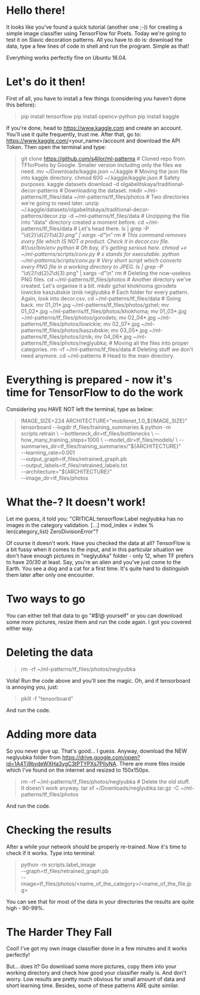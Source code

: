 # Hello there!
It looks like you've found a quick tutorial (another one ;-)) for creating a simple image classifier using TensorFlow for Poets.
Today we're going to test it on Slavic decoration patterns. All you have to do is: download the data, type a few lines of code in shell and run the program. Simple as that!

Everything works perfectly fine on Ubuntu 16.04.

# Let's do it then!
First of all, you have to install a few things (considering you haven't done this before):

>pip install tensorflow
>pip install opencv-python
>pip install kaggle

If you're done, head to https://www.kaggle.com and create an account. You'll use it quite frequently, trust me. After that, go to: https://www.kaggle.com/<your_name>/account and download the API Token. Then open the terminal and type:

> git clone https://github.com/s4ilor/ml-patterns # Cloned repo from TFforPoets by Google. Smaller version including only the files we need.
> mv ~/Downloads/kaggle.json ~/.kaggle # Moving the json file into kaggle directory.
> chmod 600 ~/.kaggle/kaggle.json # Safety purposes.
> kaggle datasets download -d olgabelitskaya/traditional-decor-patterns # Downloading the dataset.
> mkdir ~/ml-patterns/tf_files/data ~/ml-patterns/tf_files/photos # Two directories we're going to need later.
> unzip ~/.kaggle/datasets/olgabelitskaya/traditional-decor-patterns/decor.zip -d  ~/ml-patterns/tf_files/data # Unzipping the file into "data" directory created a moment before.
> cd ~/ml-patterns/tf_files/data # Let's head there.
> ls | grep -P "\d{2}_\d{2}_1_\d{3}.png" | xargs -d"\n" rm # This command removes every file which IS NOT a product. Check it in decor.csv file. 
> #!/usr/bin/env python # Oh boy, it's getting serious here.
> chmod +x ~/ml-patterns/scripts/conv.py # x stands for executable.
> python ~/ml-patterns/scripts/conv.py # Very short script which converts every PNG file in a working directory to JPEG.
> ls | grep -P "\d{2}_\d{2}_2_\d{3}.png" | xargs -d"\n" rm # Deleting the now-useless PNG files.
> cd ~/ml-patterns/tf_files/photos # Another directory we've created. Let's organise it a bit.
> mkdir gzhel khokhoma gorodets lowickie kaszubskie iznik neglyubka # Each folder for every pattern. Again, look into decor.csv.
> cd ~/ml-patterns/tf_files/data # Going back.
> mv 01_01*.jpg ~/ml-patterns/tf_files/photos/gzhel; 
mv 01_02*.jpg ~/ml-patterns/tf_files/photos/khokhoma; 
mv 01_03*.jpg ~/ml-patterns/tf_files/photos/gorodets; 
mv 02_04*.jpg ~/ml-patterns/tf_files/photos/lowickie; 
mv 02_07*.jpg ~/ml-patterns/tf_files/photos/kaszubskie; 
mv 03_05*.jpg ~/ml-patterns/tf_files/photos/iznik; 
mv 04_06*.jpg ~/ml-patterns/tf_files/photos/neglyubka; # Moving all the files into proper categories.
> rm -rf ~/ml-patterns/tf_files/data # Deleting stuff we don't need anymore.
> cd ~/ml-patterns # Head to the main directory.

# Everything is prepared - now it's time for TensorFlow to do the work
 
Considering you HAVE NOT left the terminal, type as below:

> IMAGE_SIZE=224
> ARCHITECTURE="mobilenet_1.0_${IMAGE_SIZE}"
> tensorboard --logdir tf_files/training_summaries &
> python -m scripts.retrain \
   --bottleneck_dir=tf_files/bottlenecks \
   --how_many_training_steps=1000 \
   --model_dir=tf_files/models/ \
   --summaries_dir=tf_files/training_summaries/"${ARCHITECTURE}" \
   --learning_rate=0.001 \
   --output_graph=tf_files/retrained_graph.pb \
   --output_labels=tf_files/retrained_labels.txt \
   --architecture="${ARCHITECTURE}" \
   --image_dir=tf_files/photos

# What the-? It doesn't work!

Let me guess, it told you: "CRITICAL:tensorflow:Label neglyubka has no images in the category validation. [...] mod_index = index % len(category_list) ZeroDivisionError"?

Of course it doesn't work. Have you checked the data at all? TensorFlow is a bit fussy when it comes to the input, and in this particular situation we don't have enough pictures in "neglyubka" folder - only 12, when TF prefers to have 20/30 at least. Say, you're an alien and you've just come to the Earth. You see a dog and a cat for a first time. It's quite hard to distinguish them later after only one encounter. 

# Two ways to go

You can either tell that data to go "#$!@ yourself" or you can download some more pictures, resize them and run the code again. I got you covered either way.

# Deleting the data

> rm -rf ~/ml-patterns/tf_files/photos/neglyubka

Voila! Run the code above and you'll see the magic. Oh, and if tensorboard is annoying you, just:
> pkill -f "tensorboard"

And run the code.

# Adding more data

So you never give up. That's good... I guess. Anyway, download the NEW neglyubka folder from https://drive.google.com/open?id=1A4Tj9bydeWXHa3ygC3tPTYPXs7PIIyNA. There are more files inside which I've found on the internet and resized to 150x150px.

> rm -rf ~/ml-patterns/tf_files/photos/neglyubka # Delete the old stuff. It doesn't work anyway.
> tar xf ~/Downloads/neglyubka.tar.gz -C ~/ml-patterns/tf_files/photos

And run the code.

# Checking the results

After a while your network should be properly re-trained. Now it's time to check if it works.
Type into terminal:

> python -m scripts.label_image \
    --graph=tf_files/retrained_graph.pb  \
    --image=tf_files/photos/<name_of_the_category>/<name_of_the_file.jpg>
    

You can see that for most of the data in your directories the results are quite high - 90-99%.

# The Harder They Fall

Cool! I've got my own image classifier done in a few minutes and it works perfectly!

But... does it? Go download some more pictures, copy them into your working directory and check how good your classifier really is.
And don't worry. Low results are pretty much obvious for small amount of data and short learning time. Besides, some of these patterns ARE quite similar.


